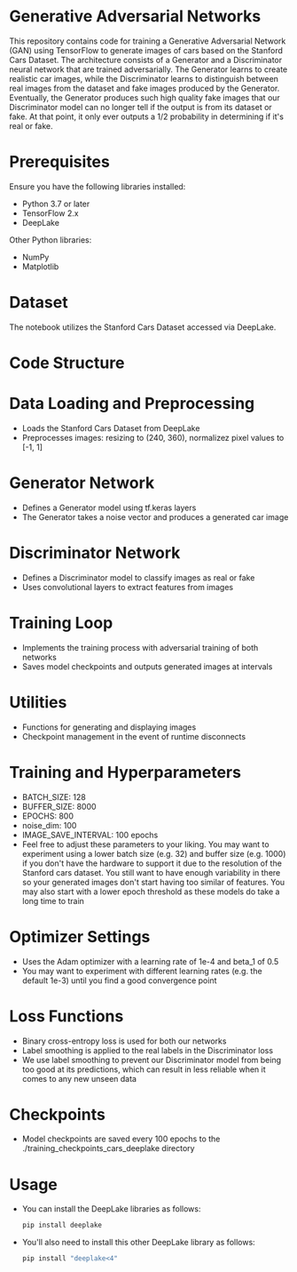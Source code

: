 # Generative Adversarial Networks

This repository contains code for training a Generative Adversarial Network (GAN) using TensorFlow to generate images of cars based on the Stanford Cars Dataset.  The architecture consists of a Generator and a Discriminator neural network that are trained adversarially. 
 The Generator learns to create realistic car images, while the Discriminator learns to distinguish between real images from the dataset and fake images produced by the Generator.  Eventually, the Generator produces such high quality fake images that our Discriminator model can no longer tell if the output is from its dataset or fake.  At that point, it only ever outputs a 1/2 probability in determining if it's real or fake.

# Prerequisites
Ensure you have the following libraries installed:

- Python 3.7 or later
- TensorFlow 2.x
- DeepLake

Other Python libraries:
- NumPy
- Matplotlib

# Dataset
The notebook utilizes the Stanford Cars Dataset accessed via DeepLake.

# Code Structure
# Data Loading and Preprocessing
- Loads the Stanford Cars Dataset from DeepLake
- Preprocesses images: resizing to (240, 360), normalizez pixel values to [-1, 1]

# Generator Network
- Defines a Generator model using tf.keras layers
- The Generator takes a noise vector and produces a generated car image

# Discriminator Network
- Defines a Discriminator model to classify images as real or fake
- Uses convolutional layers to extract features from images

# Training Loop
- Implements the training process with adversarial training of both networks
- Saves model checkpoints and outputs generated images at intervals

# Utilities
- Functions for generating and displaying images
- Checkpoint management in the event of runtime disconnects

# Training and Hyperparameters
- BATCH_SIZE: 128
- BUFFER_SIZE: 8000
- EPOCHS: 800
- noise_dim: 100
- IMAGE_SAVE_INTERVAL: 100 epochs
- Feel free to adjust these parameters to your liking.  You may want to experiment using a lower batch size (e.g. 32) and buffer size (e.g. 1000) if you don't have the hardware to support it due to the resolution of the Stanford cars dataset.  You still want to have enough variability in there so your generated images don't start having too similar of features.  You may also start with a lower epoch threshold as these models do take a long time to train

# Optimizer Settings
- Uses the Adam optimizer with a learning rate of 1e-4 and beta_1 of 0.5
- You may want to experiment with different learning rates (e.g. the default 1e-3) until you find a good convergence point

# Loss Functions
- Binary cross-entropy loss is used for both our networks
- Label smoothing is applied to the real labels in the Discriminator loss
- We use label smoothing to prevent our Discriminator model from being too good at its predictions, which can result in less reliable when it comes to any new unseen data

# Checkpoints
- Model checkpoints are saved every 100 epochs to the ./training_checkpoints_cars_deeplake directory

# Usage
- You can install the DeepLake libraries as follows:
   ```sh
   pip install deeplake
- You'll also need to install this other DeepLake library as follows:
   ```sh
   pip install "deeplake<4"
